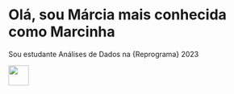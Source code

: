 # Olá, sou Márcia mais conhecida como Marcinha



Sou estudante Análises de Dados na {Reprograma} 2023




<img src="https://cdn.jsdelivr.net/gh/devicons/devicon/icons/git/git-original.svg" width="40" />
